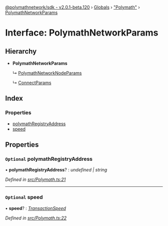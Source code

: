 [@polymathnetwork/sdk - v2.0.1-beta.120](../README.md) › [Globals](../globals.md) › ["Polymath"](../modules/_polymath_.md) › [PolymathNetworkParams](_polymath_.polymathnetworkparams.md)

# Interface: PolymathNetworkParams

## Hierarchy

- **PolymathNetworkParams**

  ↳ [PolymathNetworkNodeParams](_polymath_.polymathnetworknodeparams.md)

  ↳ [ConnectParams](_polymath_.connectparams.md)

## Index

### Properties

- [polymathRegistryAddress](_polymath_.polymathnetworkparams.md#optional-polymathregistryaddress)
- [speed](_polymath_.polymathnetworkparams.md#optional-speed)

## Properties

### `Optional` polymathRegistryAddress

• **polymathRegistryAddress**? : _undefined | string_

_Defined in [src/Polymath.ts:21](https://github.com/PolymathNetwork/polymath-sdk/blob/1da5bc5/src/Polymath.ts#L21)_

---

### `Optional` speed

• **speed**? : _[TransactionSpeed](../enums/_types_index_.transactionspeed.md)_

_Defined in [src/Polymath.ts:22](https://github.com/PolymathNetwork/polymath-sdk/blob/1da5bc5/src/Polymath.ts#L22)_
